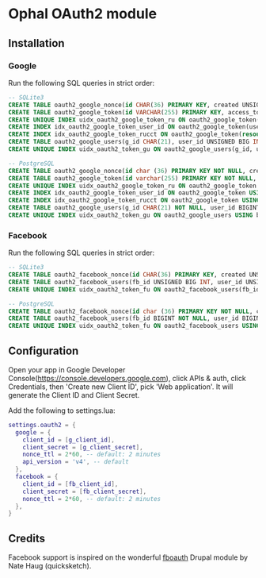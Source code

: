 # Ophal OAuth2 module

## Installation

### Google

Run the following SQL queries in strict order:

```SQL
-- SQLite3
CREATE TABLE oauth2_google_nonce(id CHAR(36) PRIMARY KEY, created UNSIGNED BIG INT);
CREATE TABLE oauth2_google_token(id VARCHAR(255) PRIMARY KEY, access_token VARCHAR(255), refresh_token VARCHAR(255), resource VARCHAR(255), user_id UNSIGNED BIG INT, created UNSIGNED BIG INT, changed UNSIGNED BIG INT, ttl UNSIGNED BIG INT);
CREATE UNIQUE INDEX uidx_oauth2_google_token_ru ON oauth2_google_token(resource, user_id);
CREATE INDEX idx_oauth2_google_token_user_id ON oauth2_google_token(user_id);
CREATE INDEX idx_oauth2_google_token_rucct ON oauth2_google_token(resource, user_id, created, changed, ttl);
CREATE TABLE oauth2_google_users(g_id CHAR(21), user_id UNSIGNED BIG INT, created UNSIGNED BIG INT);
CREATE UNIQUE INDEX uidx_oauth2_token_gu ON oauth2_google_users(g_id, user_id);
```

```SQL
-- PostgreSQL
CREATE TABLE oauth2_google_nonce(id char (36) PRIMARY KEY NOT NULL, created bigint NOT NULL);
CREATE TABLE oauth2_google_token(id varchar(255) PRIMARY KEY NOT NULL, access_token varchar(255), refresh_token varchar(255), resource varchar(255), user_id BIGINT NOT NULL, created BIGINT NOT NULL, changed BIGINT NOT NULL, ttl BIGINT NOT NULL);
CREATE UNIQUE INDEX uidx_oauth2_google_token_ru ON oauth2_google_token USING btree (resource COLLATE pg_catalog."default", user_id);
CREATE INDEX idx_oauth2_google_token_user_id ON oauth2_google_token USING btree (user_id);
CREATE INDEX idx_oauth2_google_token_rucct ON oauth2_google_token USING btree (resource COLLATE pg_catalog."default", user_id, created, changed, ttl);
CREATE TABLE oauth2_google_users(g_id CHAR(21) NOT NULL, user_id BIGINT NOT NULL, created BIGINT NOT NULL);
CREATE UNIQUE INDEX uidx_oauth2_token_gu ON oauth2_google_users USING btree (g_id, user_id);
```

### Facebook

Run the following SQL queries in strict order:

```SQL
-- SQLite3
CREATE TABLE oauth2_facebook_nonce(id CHAR(36) PRIMARY KEY, created UNSIGNED BIG INT);
CREATE TABLE oauth2_facebook_users(fb_id UNSIGNED BIG INT, user_id UNSIGNED BIG INT, created UNSIGNED BIG INT);
CREATE UNIQUE INDEX uidx_oauth2_token_fu ON oauth2_facebook_users(fb_id, user_id);
```

```SQL
-- PostgreSQL
CREATE TABLE oauth2_facebook_nonce(id char (36) PRIMARY KEY NOT NULL, created bigint NOT NULL);
CREATE TABLE oauth2_facebook_users(fb_id BIGINT NOT NULL, user_id BIGINT NOT NULL, created BIGINT NOT NULL);
CREATE UNIQUE INDEX uidx_oauth2_token_fu ON oauth2_facebook_users USING btree (fb_id, user_id);
```

## Configuration

Open your app in Google Developer Console(https://console.developers.google.com),
click APIs & auth, click Credentials, then 'Create new Client ID', pick 'Web
application'. It will generate the Client ID and Client Secret.

Add the following to settings.lua:

```Lua
settings.oauth2 = {
  google = {
    client_id = [g_client_id],
    client_secret = [g_client_secret],
    nonce_ttl = 2*60, -- default: 2 minutes
    api_version = 'v4', -- default
  },
  facebook = {
    client_id = [fb_client_id],
    client_secret = [fb_client_secret],
    nonce_ttl = 2*60, -- default: 2 minutes
  },
}
```

## Credits

Facebook support is inspired on the wonderful [fboauth](https://www.drupal.org/project/fboauth) Drupal module
by Nate Haug (quicksketch).
